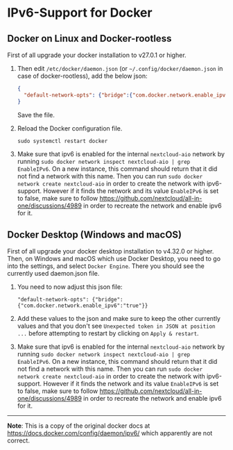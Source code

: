 # IPv6-Support for Docker

## Docker on Linux and Docker-rootless
First of all upgrade your docker installation to v27.0.1 or higher.
1. Then edit `/etc/docker/daemon.json` (or `~/.config/docker/daemon.json` in case of docker-rootless), add the below json:

    ```json
    {
      "default-network-opts": {"bridge":{"com.docker.network.enable_ipv6":"true"}}
    }
    ```

    Save the file.

2.  Reload the Docker configuration file.

    ```console
    sudo systemctl restart docker
    ```
3. Make sure that ipv6 is enabled for the internal `nextcloud-aio` network by running `sudo docker network inspect nextcloud-aio | grep EnableIPv6`. On a new instance, this command should return that it did not find a network with this name. Then you can run `sudo docker network create nextcloud-aio` in order to create the network with ipv6-support. However if it finds the network and its value `EnableIPv6` is set to false, make sure to follow https://github.com/nextcloud/all-in-one/discussions/4989 in order to recreate the network and enable ipv6 for it.

## Docker Desktop (Windows and macOS)
First of all upgrade your docker desktop installation to v4.32.0 or higher.
Then, on Windows and macOS which use Docker Desktop, you need to go into the settings, and select `Docker Engine`. There you should see the currently used daemon.json file. 

1. You need to now adjust this json file:

    ```
    "default-network-opts": {"bridge":{"com.docker.network.enable_ipv6":"true"}}
    ```

2. Add these values to the json and make sure to keep the other currently values and that you don't see `Unexpected token in JSON at position ...` before attempting to restart by clicking on `Apply & restart`.
3. Make sure that ipv6 is enabled for the internal `nextcloud-aio` network by running `sudo docker network inspect nextcloud-aio | grep EnableIPv6`. On a new instance, this command should return that it did not find a network with this name. Then you can run `sudo docker network create nextcloud-aio` in order to create the network with ipv6-support. However if it finds the network and its value `EnableIPv6` is set to false, make sure to follow https://github.com/nextcloud/all-in-one/discussions/4989 in order to recreate the network and enable ipv6 for it.

---

**Note**: This is a copy of the original docker docs at https://docs.docker.com/config/daemon/ipv6/ which apparently are not correct.
